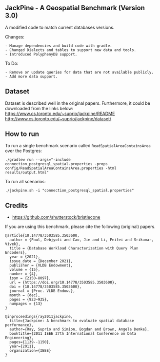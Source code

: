 ## JackPine - A Geospatial Benchmark (Version 3.0)

A modified code to match current databases versions.

Changes:
```
- Manage dependencies and build code with gradle.
- Changed Dialects and tables to support new data and tools.
- Introduced PolyphenyDB support.
```

To Do:
```
- Remove or update queries for data that are not available publicly.
- Add more data support.
```

Dataset
-------
Dataset is described well in the original papers. 
Furthermore, it could be downloaded from the links below:
https://www.cs.toronto.edu/~suprio/jackpine/README
http://www.cs.toronto.edu/~suprio/jackpine/dataset/

How to run
----------
To run a single benchmark scenario called `ReadSpatialAreaContainsArea` over the Postgres:
```shell
./gradlew run --args="-include connection_postgresql_spatial.properties -props config/ReadSpatialAreaContainsArea.properties -html results/output.html"
```

To run all scenarios:
```shell
./jackpine.sh -i "connection_postgresql_spatial.properties"
```

Credits
-------

- https://github.com/shutterstock/bristlecone

If you are using this benchmark, please cite the following (original) papers.

```
@article{10.14778/3503585.3503600,
  author = {Paul, Debjyoti and Cao, Jie and Li, Feifei and Srikumar, Vivek},
  title = {Database Workload Characterization with Query Plan Encoders},
  year = {2021},
  issue_date = {December 2021},
  publisher = {VLDB Endowment},
  volume = {15},
  number = {4},
  issn = {2150-8097},
  url = {https://doi.org/10.14778/3503585.3503600},
  doi = {10.14778/3503585.3503600},
  journal = {Proc. VLDB Endow.},
  month = {dec},
  pages = {923–935},
  numpages = {13}
}
```

```
@inproceedings{ray2011jackpine,
  title={Jackpine: A benchmark to evaluate spatial database performance},
  author={Ray, Suprio and Simion, Bogdan and Brown, Angela Demke},
  booktitle={2011 IEEE 27th International Conference on Data Engineering},
  pages={1139--1150},
  year={2011},
  organization={IEEE}
}
```
